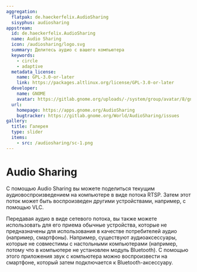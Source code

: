 ```yaml
---
aggregation:
  flatpak: de.haeckerfelix.AudioSharing
  sisyphus: audiosharing
appstream:
  id: de.haeckerfelix.AudioSharing
  name: Audio Sharing
  icon: /audiosharing/logo.svg
  summary: Делитесь аудио с вашего компьютера
  keywords:
    - circle
    - adaptive
  metadata_license:
    name: GPL-3.0-or-later
    link: https://packages.altlinux.org/license/GPL-3.0-or-later
  developer:
    name: GNOME
    avatar: https://gitlab.gnome.org/uploads/-/system/group/avatar/8/gnomelogo.png?width=48
  url:
    homepage: https://apps.gnome.org/AudioSharing
    bugtracker: https://gitlab.gnome.org/World/AudioSharing/issues
gallery:
  title: Галерея
  type: slider
  items:
    - src: /audiosharing/sc-1.png
---
```


# Audio Sharing

С помощью Audio Sharing вы можете поделиться текущим аудиовоспроизведением на компьютере в виде потока RTSP. Затем этот поток может быть воспроизведен другими устройствами, например, с помощью VLC.

Передавая аудио в виде сетевого потока, вы также можете использовать для его приема обычные устройства, которые не предназначены для использования в качестве потребителей аудио (например, смартфоны). Например, существуют аудиоаксессуары, которые не совместимы с настольными компьютерами (например, потому что в компьютере не установлен модуль Bluetooth). С помощью этого приложения звук с компьютера можно воспроизвести на смартфоне, который затем подключается к Bluetooth-аксессуару.

<AGWGallery />

<!--@include: @apps/_parts/install/content-repo.md-->
<!--@include: @apps/_parts/install/content-flatpak.md-->
